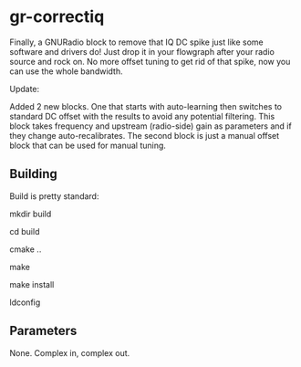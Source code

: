 # gr-correctiq
Finally, a GNURadio block to remove that IQ DC spike just like some software and drivers do!  Just drop it in your flowgraph after your
radio source and rock on.  No more offset tuning to get rid of that spike, now you can use the whole bandwidth.

Update:

Added 2 new blocks.  One that starts with auto-learning then switches to standard DC offset with the results to avoid any potential filtering.  This block takes frequency and upstream (radio-side) gain as parameters and if they change auto-recalibrates.  The second block is just a manual offset block that can be used for manual tuning.

## Building
Build is pretty standard:

mkdir build

cd build

cmake ..

make

make install

ldconfig

## Parameters
None.  Complex in, complex out.
